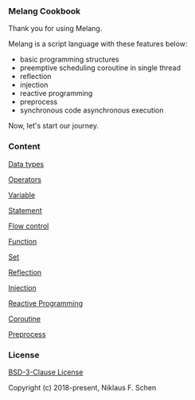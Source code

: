 ### Melang Cookbook

Thank you for using Melang.

Melang is a script language with these features below:

- basic programming structures
- preemptive scheduling coroutine in single thread
- reflection
- injection
- reactive programming
- preprocess
- synchronous code asynchronous execution

Now, let's start our journey.



### Content

[Data types](https://water-melon.github.io/Melang/datatype.html)

[Operators](https://water-melon.github.io/Melang/operator.html)

[Variable](https://water-melon.github.io/Melang/variable.html)

[Statement](https://water-melon.github.io/Melang/statement.html)

[Flow control](https://water-melon.github.io/Melang/flowcontrol.html)

[Function](https://water-melon.github.io/Melang/function.html)

[Set](https://water-melon.github.io/Melang/set.html)

[Reflection](https://water-melon.github.io/Melang/reflection.html)

[Injection](https://water-melon.github.io/Melang/injection.html)

[Reactive Programming](https://water-melon.github.io/Melang/reactive.html)

[Coroutine](https://water-melon.github.io/Melang/coroutine.html)

[Preprocess](https://water-melon.github.io/Melang/preprocess.html)



### License

[BSD-3-Clause License](https://github.com/Water-Melon/Melang/blob/master/LICENSE)

Copyright (c) 2018-present, Niklaus F. Schen
